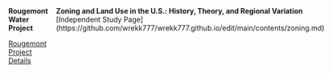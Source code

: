 
<div style="display: flex; gap: 1rem;">
  <div style="flex: 1;">
  <strong> Rougemont Water Project </strong>

[Rougemont Project Details](https://www.epa.gov/sites/default/files/2016-10/documents/rougemontncsept2016-10-12-16.pdf)
    
 
  </div>

  <div style="flex: 1;">
     <strong>Zoning and Land Use in the U.S.: History, Theory, and Regional Variation </strong>
    [Independent Study Page](https://github.com/wrekk777/wrekk777.github.io/edit/main/contents/zoning.md)
  </div>
</div>
